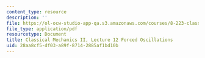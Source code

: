```yaml
---
content_type: resource
description: ''
file: https://ol-ocw-studio-app-qa.s3.amazonaws.com/courses/8-223-classical-mechanics-ii-january-iap-2017/28aa8cf5df03a89f87142885af1bd10b_MIT8_223IAP17_Lec12.pdf
file_type: application/pdf
resourcetype: Document
title: Classical Mechanics II, Lecture 12 Forced Oscillations
uid: 28aa8cf5-df03-a89f-8714-2885af1bd10b
---
```

